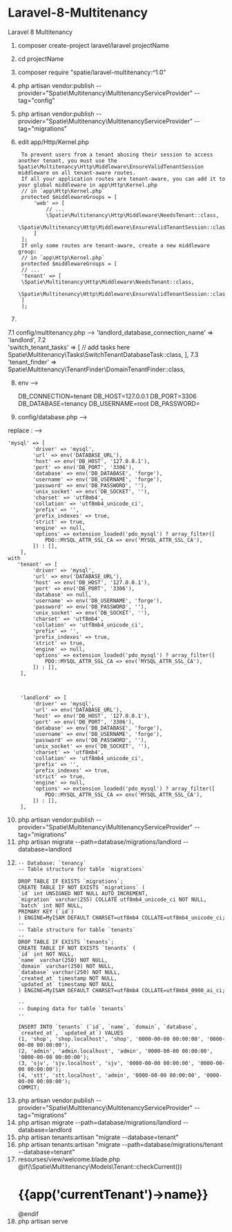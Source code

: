 # Laravel-8-Multitenancy

Laravel 8 Multitenancy

1. composer create-project laravel/laravel projectName
2. cd projectName
3. composer require "spatie/laravel-multitenancy:^1.0"
4. php artisan vendor:publish --provider="Spatie\Multitenancy\MultitenancyServiceProvider" --tag="config"
5. php artisan vendor:publish --provider="Spatie\Multitenancy\MultitenancyServiceProvider" --tag="migrations"
6. edit app/Http/Kernel.php
		
		To prevent users from a tenant abusing their session to access another tenant, you must use the Spatie\Multitenancy\Http\Middleware\EnsureValidTenantSession middleware on all tenant-aware routes.
		If all your application routes are tenant-aware, you can add it to your global middleware in app\Http\Kernel.php
		// in `app\Http\Kernel.php`
		protected $middlewareGroups = [
			'web' => [
				// ...
				\Spatie\Multitenancy\Http\Middleware\NeedsTenant::class,
				\Spatie\Multitenancy\Http\Middleware\EnsureValidTenantSession::class,
			]
		];
		If only some routes are tenant-aware, create a new middleware group:
		// in `app\Http\Kernel.php`
		protected $middlewareGroups = [
		// ...
		'tenant' => [
        \Spatie\Multitenancy\Http\Middleware\NeedsTenant::class,
        \Spatie\Multitenancy\Http\Middleware\EnsureValidTenantSession::class,
		]
		];

7. 
  7.1 config/multitenancy.php --> 'landlord_database_connection_name' => 'landlord',
  7.2   
		'switch_tenant_tasks' => [
			// add tasks here
			Spatie\Multitenancy\Tasks\SwitchTenantDatabaseTask::class,
	    ],
  7.3 'tenant_finder' => Spatie\Multitenancy\TenantFinder\DomainTenantFinder::class, 		
    
8. env --> 
	
	DB_CONNECTION=tenant
	DB_HOST=127.0.0.1
	DB_PORT=3306
	DB_DATABASE=tenancy
	DB_USERNAME=root
	DB_PASSWORD=

9. config/database.php --> 

replace	: -->

	'mysql' => [
            'driver' => 'mysql',
            'url' => env('DATABASE_URL'),
            'host' => env('DB_HOST', '127.0.0.1'),
            'port' => env('DB_PORT', '3306'),
            'database' => env('DB_DATABASE', 'forge'),
            'username' => env('DB_USERNAME', 'forge'),
            'password' => env('DB_PASSWORD', ''),
            'unix_socket' => env('DB_SOCKET', ''),
            'charset' => 'utf8mb4',
            'collation' => 'utf8mb4_unicode_ci',
            'prefix' => '',
            'prefix_indexes' => true,
            'strict' => true,
            'engine' => null,
            'options' => extension_loaded('pdo_mysql') ? array_filter([
                PDO::MYSQL_ATTR_SSL_CA => env('MYSQL_ATTR_SSL_CA'),
            ]) : [],
        ],		
	with
	   'tenant' => [
            'driver' => 'mysql',
            'url' => env('DATABASE_URL'),
            'host' => env('DB_HOST', '127.0.0.1'),
            'port' => env('DB_PORT', '3306'),
            'database' => null,
            'username' => env('DB_USERNAME', 'forge'),
            'password' => env('DB_PASSWORD', ''),
            'unix_socket' => env('DB_SOCKET', ''),
            'charset' => 'utf8mb4',
            'collation' => 'utf8mb4_unicode_ci',
            'prefix' => '',
            'prefix_indexes' => true,
            'strict' => true,
            'engine' => null,
            'options' => extension_loaded('pdo_mysql') ? array_filter([
                PDO::MYSQL_ATTR_SSL_CA => env('MYSQL_ATTR_SSL_CA'),
            ]) : [],
        ],



        'landlord' => [
            'driver' => 'mysql',
            'url' => env('DATABASE_URL'),
            'host' => env('DB_HOST', '127.0.0.1'),
            'port' => env('DB_PORT', '3306'),
            'database' => env('DB_DATABASE', 'forge'),
            'username' => env('DB_USERNAME', 'forge'),
            'password' => env('DB_PASSWORD', ''),
            'unix_socket' => env('DB_SOCKET', ''),
            'charset' => 'utf8mb4',
            'collation' => 'utf8mb4_unicode_ci',
            'prefix' => '',
            'prefix_indexes' => true,
            'strict' => true,
            'engine' => null,
            'options' => extension_loaded('pdo_mysql') ? array_filter([
                PDO::MYSQL_ATTR_SSL_CA => env('MYSQL_ATTR_SSL_CA'),
            ]) : [],
        ],
10. php artisan vendor:publish --provider="Spatie\Multitenancy\MultitenancyServiceProvider" --tag="migrations"
11. php artisan migrate --path=database/migrations/landlord --database=landlord
12.
		-- Database: `tenancy`	
		-- Table structure for table `migrations`		

		DROP TABLE IF EXISTS `migrations`;
		CREATE TABLE IF NOT EXISTS `migrations` (
		`id` int UNSIGNED NOT NULL AUTO_INCREMENT,
		`migration` varchar(255) COLLATE utf8mb4_unicode_ci NOT NULL,
		`batch` int NOT NULL,
		PRIMARY KEY (`id`)
		) ENGINE=MyISAM DEFAULT CHARSET=utf8mb4 COLLATE=utf8mb4_unicode_ci;
		--
		-- Table structure for table `tenants`
		--
		DROP TABLE IF EXISTS `tenants`;
		CREATE TABLE IF NOT EXISTS `tenants` (
		`id` int NOT NULL,
		`name` varchar(250) NOT NULL,
		`domain` varchar(250) NOT NULL,
		`database` varchar(250) NOT NULL,
		`created_at` timestamp NOT NULL,
		`updated_at` timestamp NOT NULL
		) ENGINE=MyISAM DEFAULT CHARSET=utf8mb4 COLLATE=utf8mb4_0900_ai_ci;

		--
		-- Dumping data for table `tenants`
		--

		INSERT INTO `tenants` (`id`, `name`, `domain`, `database`, `created_at`, `updated_at`) VALUES
		(1, 'shop', 'shop.localhost', 'shop', '0000-00-00 00:00:00', '0000-00-00 00:00:00'),
		(2, 'admin', 'admin.localhost', 'admin', '0000-00-00 00:00:00', '0000-00-00 00:00:00');
		(3, 'sjv', 'sjv.localhost', 'sjv', '0000-00-00 00:00:00', '0000-00-00 00:00:00');
		(4, 'stt', 'stt.localhost', 'admin', '0000-00-00 00:00:00', '0000-00-00 00:00:00');
		COMMIT;

13. php artisan vendor:publish --provider="Spatie\Multitenancy\MultitenancyServiceProvider" --tag="migrations"
14. php artisan migrate --path=database/migrations/landlord --database=landlord
15. php artisan tenants:artisan "migrate --database=tenant"
16. php artisan tenants:artisan "migrate --path=database/migrations/tenant --database=tenant" 
17. resourses/view/welcome.blade.php  
		@if(\Spatie\Multitenancy\Models\Tenant::checkCurrent())
			<h1 style="color:black"> {{app('currentTenant')->name}}</h1>
		@endif
18. php artisan serve
